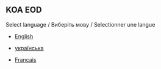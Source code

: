 KOA EOD
-------  

Select language / Виберіть мову /  Selectionner une langue  

- [English](https://github.com/JennuHarroc/EoDDocs/blob/main/koa-en/DocList.md)

- [українська](https://github.com/JennuHarroc/EoDDocs/blob/main/koa-uk/DocList.md)

- [Francais](https://github.com/JennuHarroc/EoDDocs/blob/main/koa-fr/EODAlliancePackages.md)
